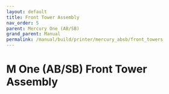 ```yaml
---
layout: default
title: Front Tower Assembly
nav_order: 5
parent: Mercury One (AB/SB)
grand_parent: Manual
permalink: /manual/build/printer/mercury_absb/front_towers
---
```


# M One (AB/SB) Front Tower Assembly